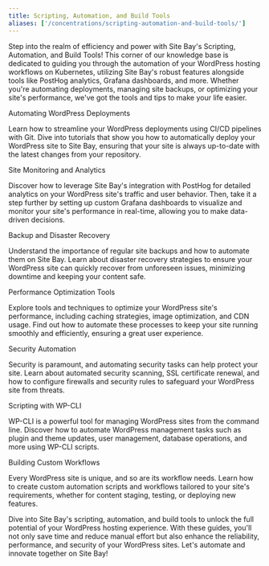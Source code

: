 ```yaml
---
title: Scripting, Automation, and Build Tools
aliases: ['/concentrations/scripting-automation-and-build-tools/']
---
```


Step into the realm of efficiency and power with Site Bay's Scripting, Automation, and Build Tools! This corner of our knowledge base is dedicated to guiding you through the automation of your WordPress hosting workflows on Kubernetes, utilizing Site Bay's robust features alongside tools like PostHog analytics, Grafana dashboards, and more. Whether you're automating deployments, managing site backups, or optimizing your site's performance, we've got the tools and tips to make your life easier.

Automating WordPress Deployments

Learn how to streamline your WordPress deployments using CI/CD pipelines with Git. Dive into tutorials that show you how to automatically deploy your WordPress site to Site Bay, ensuring that your site is always up-to-date with the latest changes from your repository.

Site Monitoring and Analytics

Discover how to leverage Site Bay's integration with PostHog for detailed analytics on your WordPress site's traffic and user behavior. Then, take it a step further by setting up custom Grafana dashboards to visualize and monitor your site's performance in real-time, allowing you to make data-driven decisions.

Backup and Disaster Recovery

Understand the importance of regular site backups and how to automate them on Site Bay. Learn about disaster recovery strategies to ensure your WordPress site can quickly recover from unforeseen issues, minimizing downtime and keeping your content safe.

Performance Optimization Tools

Explore tools and techniques to optimize your WordPress site's performance, including caching strategies, image optimization, and CDN usage. Find out how to automate these processes to keep your site running smoothly and efficiently, ensuring a great user experience.

Security Automation

Security is paramount, and automating security tasks can help protect your site. Learn about automated security scanning, SSL certificate renewal, and how to configure firewalls and security rules to safeguard your WordPress site from threats.

Scripting with WP-CLI

WP-CLI is a powerful tool for managing WordPress sites from the command line. Discover how to automate WordPress management tasks such as plugin and theme updates, user management, database operations, and more using WP-CLI scripts.

Building Custom Workflows

Every WordPress site is unique, and so are its workflow needs. Learn how to create custom automation scripts and workflows tailored to your site's requirements, whether for content staging, testing, or deploying new features.

Dive into Site Bay's scripting, automation, and build tools to unlock the full potential of your WordPress hosting experience. With these guides, you'll not only save time and reduce manual effort but also enhance the reliability, performance, and security of your WordPress sites. Let's automate and innovate together on Site Bay!
